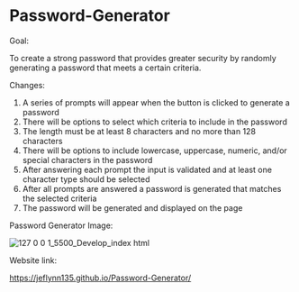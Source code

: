 # Password-Generator

Goal:

To create a strong password that provides greater security by randomly generating a password that meets a certain criteria.

Changes:

1. A series of prompts will appear when the button is clicked to generate a password
2. There will be options to select which criteria to include in the password
3. The length must be at least 8 characters and no more than 128 characters
4. There will be options to include lowercase, uppercase, numeric, and/or special characters in the password
5. After answering each prompt the input is validated and at least one character type should be selected
6. After all prompts are answered a password is generated that matches the selected criteria
7. The password will be generated and displayed on the page

Password Generator Image:

![127 0 0 1_5500_Develop_index html](https://github.com/jeflynn135/Password-Generator/assets/158126448/234997a0-e984-4ac1-befc-545b90ed6513)

Website link:

https://jeflynn135.github.io/Password-Generator/
